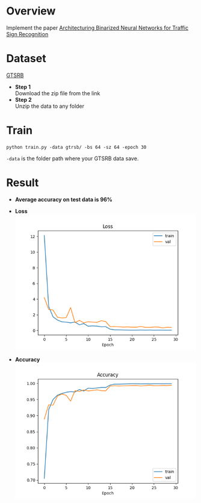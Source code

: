 # Overview
Implement the paper [Architecturing Binarized Neural Networks for Traffic Sign Recognition](https://arxiv.org/abs/2303.15005)

# Dataset
[GTSRB](https://www.kaggle.com/datasets/meowmeowmeowmeowmeow/gtsrb-german-traffic-sign?datasetId=82373&language=Python)
- __Step 1__  
  Download the zip file from the link
- __Step 2__  
  Unzip the data to any folder
  
# Train
```
python train.py -data gtrsb/ -bs 64 -sz 64 -epoch 30
```
`-data` is the folder path where your GTSRB data save.

# Result
- __Average accuracy on test data is 96%__
- __Loss__
![](assets/loss.png)

- __Accuracy__
![](assets/acc.png)
